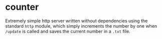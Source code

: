 # counter
Extremely simple http server written without dependencies using the standard `http` module, which simply increments the number by one when `/update` is called and saves the current number in a `.txt` file.
